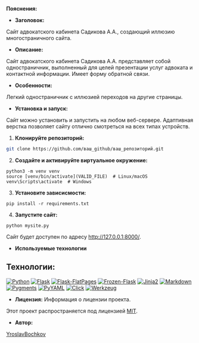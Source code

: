 
**Пояснения:**

* **Заголовок:**  

Сайт адвокатского кабинета Садикова А.А., создающий иллюзию многостраничного сайта.

* **Описание:**

Сайт адвокатского кабинета Садикова А.А. представляет собой одностраничник, выполненный для целей презентации услуг адвоката и контактной информации. Имеет форму обратной связи.

* **Особенности:**  

Легкий одностраничник с иллюзией переходов на другие страницы.

* **Установка и запуск:**  

Сайт можно установить и запустить на любом веб-сервере. Адаптивная верстка позволяет сайту отлично смотреться на всех типах устройств. 

1. **Клонируйте репозиторий:**

```bash
git clone https://github.com/ваш_github/ваш_репозиторий.git
```
2.  **Создайте и активируйте виртуальное окружение:**

```
python3 -m venv venv
source [venv/bin/activate](VALID_FILE)  # Linux/macOS
venv\Scripts\activate  # Windows
```

3. **Установите зависисмости:**

```
pip install -r requirements.txt
```

4. **Запустите сайт:**

```
python mysite.py
```
Сайт будет доступен по адресу http://127.0.0.1:8000/.

* **Используемые технологии**

## Технологии:

[![Python](https://img.shields.io/badge/python-3670A0?style=for-the-badge&logo=python&logoColor=ffdd54)](https://www.python.org/)
[![Flask](https://img.shields.io/badge/flask-%23000.svg?style=for-the-badge&logo=flask&logoColor=white)](https://flask.palletsprojects.com/en/latest/)
[![Flask-FlatPages](https://img.shields.io/badge/Flask--FlatPages-lightgrey?style=for-the-badge)](https://flask-flatpages.readthedocs.io/en/latest/)
[![Frozen-Flask](https://img.shields.io/badge/Frozen--Flask-lightgrey?style=for-the-badge)](https://pythonhosted.org/Frozen-Flask/)
[![Jinja2](https://img.shields.io/badge/jinja2-%23000.svg?style=for-the-badge&logo=jinja2&logoColor=white)](https://jinja.palletsprojects.com/en/latest/)
[![Markdown](https://img.shields.io/badge/markdown-%23000000.svg?style=for-the-badge&logo=markdown&logoColor=white)](https://daringfireball.net/projects/markdown/)
[![Pygments](https://img.shields.io/badge/pygments-lightgrey?style=for-the-badge)](https://pygments.org/)
[![PyYAML](https://img.shields.io/badge/PyYAML-lightgrey?style=for-the-badge)](https://pyyaml.org/en/stable/)
[![Click](https://img.shields.io/badge/click-lightgrey?style=for-the-badge)](https://click.palletsprojects.com/en/latest/)
[![Werkzeug](https://img.shields.io/badge/werkzeug-lightgrey?style=for-the-badge)](https://werkzeug.palletsprojects.com/en/latest/)
* **Лицензия:**  Информация о лицензии проекта.

Этот проект распространяется под лицензией [MIT](LICENSE).

* **Автор:**  

[YroslavBochkov](https://github.com/YroslavBochkov)
